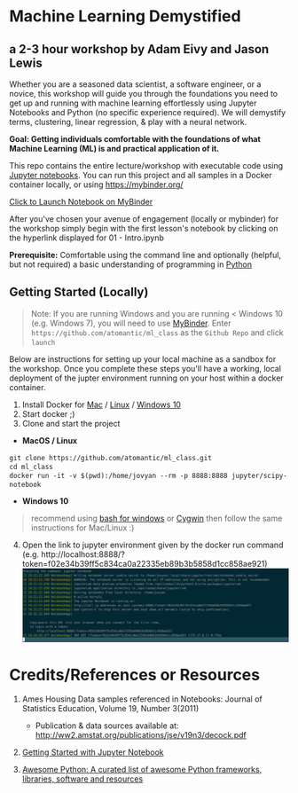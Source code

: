 # Machine Learning Demystified
## a 2-3 hour workshop by Adam Eivy and Jason Lewis

Whether you are a seasoned data scientist, a software engineer, or a novice, this workshop will guide you through the foundations you need to get up and running with machine learning effortlessly using Jupyter Notebooks and Python (no specific experience required). We will demystify terms, clustering, linear regression, & play with a neural network.


**Goal: Getting individuals comfortable with the foundations of what Machine Learning (ML) is and practical application of it.**

This repo contains the entire lecture/workshop with executable code using [Jupyter notebooks](https://jupyter.org/). You can run this project and all samples in a Docker container locally, or using https://mybinder.org/ 

[Click to Launch Notebook on MyBinder](https://mybinder.org/v2/gh/atomantic/ml_class/master)

After you've chosen your avenue of engagement (locally or mybinder) for the workshop simply begin with the first lesson's notebook by clicking on the hyperlink displayed for 01 - Intro.ipynb

**Prerequisite:** Comfortable using the command line and optionally (helpful, but not required) a basic understanding of programming in [Python](https://www.python.org/)

## Getting Started (Locally)

> Note: If you are running Windows and you are running < Windows 10 (e.g. Windows 7), you will need to use [MyBinder](https://mybinder.org/). Enter `https://github.com/atomantic/ml_class` as the `Github Repo` and click `launch`

Below are instructions for setting up your local machine as a sandbox for the workshop. Once you complete these steps
you'll have a working, local deployment of the jupter environment running on your host within a docker container.

1. Install Docker for [Mac](https://www.docker.com/docker-mac) / [Linux](https://docs.docker.com/install/) / [Windows 10](https://docs.docker.com/docker-for-windows/install/#download-docker-for-windows)
2. Start docker ;)
3. Clone and start the project

- **MacOS / Linux**
```shell
git clone https://github.com/atomantic/ml_class.git
cd ml_class
docker run -it -v $(pwd):/home/jovyan --rm -p 8888:8888 jupyter/scipy-notebook
```

- **Windows 10**
> recommend using [bash for windows](https://docs.microsoft.com/en-us/windows/wsl/install-win10) or [Cygwin](https://www.cygwin.com/) then follow the same instructions for Mac/Linux :)

4. Open the link to jupyter environment given by the docker run command (e.g. http://localhost:8888/?token=f02e34b39ff5c834ca0a22335eb89b3b5858d1cc858ae921) ![running](images/run.png)

# Credits/References or Resources
1. Ames Housing Data samples referenced in Notebooks: Journal of Statistics Education, Volume 19, Number 3(2011)
    - Publication & data sources available at: http://ww2.amstat.org/publications/jse/v19n3/decock.pdf

2. [Getting Started with Jupyter Notebook](https://www.packtpub.com/books/content/getting-started-jupyter-notebook-part-1)

3. [Awesome Python: A curated list of awesome Python frameworks, libraries, software and resources](https://github.com/vinta/awesome-python)
